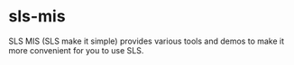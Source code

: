 # sls-mis
SLS MIS (SLS make it simple) provides various tools and demos to make it more convenient for you to use SLS.
